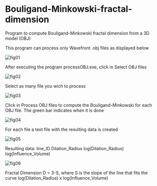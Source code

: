 # Bouligand-Minkowski-fractal-dimension
Program to compute Bouligand-Minkowski fractal dimension from a 3D model (OBJ)

This program can process only Wavefront .obj files as displayed below

![fig01](https://github.com/arbackes/Bouligand-Minkowski-fractal-dimension/assets/54945366/c18e94ff-66c2-40fc-a0f6-67123feb2f64)

After executing the program processOBJ.exe, click in Select OBJ files

![fig02](https://github.com/arbackes/Bouligand-Minkowski-fractal-dimension/assets/54945366/40ea83f7-79f6-435e-b1e0-69fb8115cb1a)

Select as many file you wich to process

![fig03](https://github.com/arbackes/Bouligand-Minkowski-fractal-dimension/assets/54945366/412e204f-2f09-48b5-83c3-89ff261ad1de)

Click in Process OBJ files to compute the Bouligand-Minkowski for each OBJ file. The green bar indicates when it is done

![fig04](https://github.com/arbackes/Bouligand-Minkowski-fractal-dimension/assets/54945366/587b89f0-0881-48d0-bfd9-f46902c37c4a)

For each file a text file with the resulting data is created

![fig05](https://github.com/arbackes/Bouligand-Minkowski-fractal-dimension/assets/54945366/a5e10023-b5c5-4ded-b943-c1d01a807b0e)

Resulting data: line_ID Dilation_Radius log(Dilation_Radius) log(Influence_Volume)

![fig06](https://github.com/arbackes/Bouligand-Minkowski-fractal-dimension/assets/54945366/d9a35cd1-dce4-47dd-b253-5e1dd00e5db0)

Fractal Dimension D = 3-S, where S is the slope of the line that fits the curve log(Dilation_Radius) x log(Influence_Volume)
